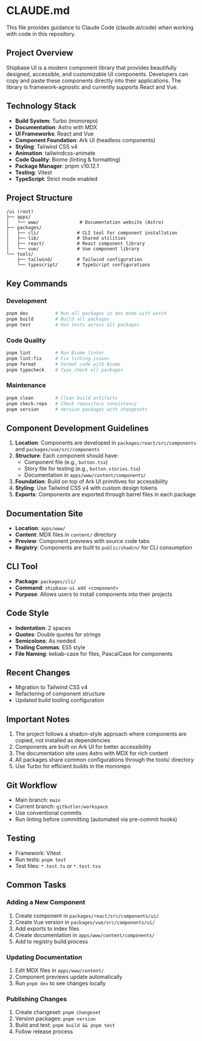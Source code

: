# CLAUDE.md

This file provides guidance to Claude Code (claude.ai/code) when working with code in this repository.

## Project Overview

Shipbase UI is a modern component library that provides beautifully designed, accessible, and customizable UI components. Developers can copy and paste these components directly into their applications. The library is framework-agnostic and currently supports React and Vue.

## Technology Stack

- **Build System**: Turbo (monorepo)
- **Documentation**: Astro with MDX
- **UI Frameworks**: React and Vue
- **Component Foundation**: Ark UI (headless components)
- **Styling**: Tailwind CSS v4
- **Animation**: tailwindcss-animate
- **Code Quality**: Biome (linting & formatting)
- **Package Manager**: pnpm v10.12.1
- **Testing**: Vitest
- **TypeScript**: Strict mode enabled

## Project Structure

```
/ui (root)
├── apps/
│   └── www/               # Documentation website (Astro)
├── packages/
│   ├── cli/              # CLI tool for component installation
│   ├── lib/              # Shared utilities
│   ├── react/            # React component library
│   └── vue/              # Vue component library
└── tools/
    ├── tailwind/         # Tailwind configuration
    └── typescript/       # TypeScript configurations
```

## Key Commands

### Development
```bash
pnpm dev          # Run all packages in dev mode with watch
pnpm build        # Build all packages
pnpm test         # Run tests across all packages
```

### Code Quality
```bash
pnpm lint         # Run Biome linter
pnpm lint:fix     # Fix linting issues
pnpm format       # Format code with Biome
pnpm typecheck    # Type check all packages
```

### Maintenance
```bash
pnpm clean        # Clean build artifacts
pnpm check:repo   # Check repository consistency
pnpm version      # Version packages with changesets
```

## Component Development Guidelines

1. **Location**: Components are developed in `packages/react/src/components` and `packages/vue/src/components`
2. **Structure**: Each component should have:
   - Component file (e.g., `button.tsx`)
   - Story file for testing (e.g., `button.stories.tsx`)
   - Documentation in `apps/www/content/components/`
3. **Foundation**: Build on top of Ark UI primitives for accessibility
4. **Styling**: Use Tailwind CSS v4 with custom design tokens
5. **Exports**: Components are exported through barrel files in each package

## Documentation Site

- **Location**: `apps/www/`
- **Content**: MDX files in `content/` directory
- **Preview**: Component previews with source code tabs
- **Registry**: Components are built to `public/shadcn/` for CLI consumption

## CLI Tool

- **Package**: `packages/cli/`
- **Command**: `shipbase-ui add <component>`
- **Purpose**: Allows users to install components into their projects

## Code Style

- **Indentation**: 2 spaces
- **Quotes**: Double quotes for strings
- **Semicolons**: As needed
- **Trailing Commas**: ES5 style
- **File Naming**: kebab-case for files, PascalCase for components

## Recent Changes

- Migration to Tailwind CSS v4
- Refactoring of component structure
- Updated build tooling configuration

## Important Notes

1. The project follows a shadcn-style approach where components are copied, not installed as dependencies
2. Components are built on Ark UI for better accessibility
3. The documentation site uses Astro with MDX for rich content
4. All packages share common configurations through the tools/ directory
5. Use Turbo for efficient builds in the monorepo

## Git Workflow

- Main branch: `main`
- Current branch: `gitbutler/workspace`
- Use conventional commits
- Run linting before committing (automated via pre-commit hooks)

## Testing

- Framework: Vitest
- Run tests: `pnpm test`
- Test files: `*.test.ts` or `*.test.tsx`

## Common Tasks

### Adding a New Component
1. Create component in `packages/react/src/components/ui/`
2. Create Vue version in `packages/vue/src/components/ui/`
3. Add exports to index files
4. Create documentation in `apps/www/content/components/`
5. Add to registry build process

### Updating Documentation
1. Edit MDX files in `apps/www/content/`
2. Component previews update automatically
3. Run `pnpm dev` to see changes locally

### Publishing Changes
1. Create changeset: `pnpm changeset`
2. Version packages: `pnpm version`
3. Build and test: `pnpm build && pnpm test`
4. Follow release process